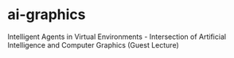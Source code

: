# ai-graphics
Intelligent Agents in Virtual Environments - Intersection of Artificial Intelligence and Computer Graphics (Guest Lecture)
